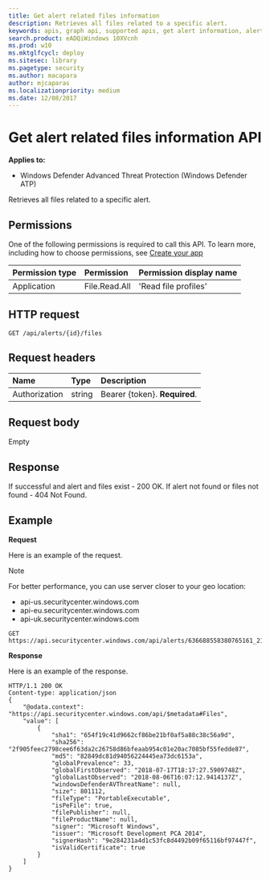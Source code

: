 ```yaml
---
title: Get alert related files information 
description: Retrieves all files related to a specific alert.
keywords: apis, graph api, supported apis, get alert information, alert information, related files
search.product: eADQiWindows 10XVcnh
ms.prod: w10
ms.mktglfcycl: deploy
ms.sitesec: library
ms.pagetype: security
ms.author: macapara
author: mjcaparas
ms.localizationpriority: medium
ms.date: 12/08/2017
---
```


# Get alert related files information API

**Applies to:**

- Windows Defender Advanced Threat Protection (Windows Defender ATP)


Retrieves all files related to a specific alert.

## Permissions
One of the following permissions is required to call this API. To learn more, including how to choose permissions, see [Create your app](exposed-apis-windows-defender-advanced-threat-protection-new.md#create-an-app)

Permission type |	Permission	|	Permission display name
:---|:---|:---
Application |	File.Read.All |	'Read file profiles'

## HTTP request
```
GET /api/alerts/{id}/files
```

## Request headers

Name | Type | Description
:---|:---|:---
Authorization | string | Bearer {token}. **Required**.


## Request body
Empty

## Response
If successful and alert and files exist - 200 OK.
If alert not found or files not found - 404 Not Found.


## Example

**Request**

Here is an example of the request.

>[!NOTE]
>For better performance, you can use server closer to your geo location:
> - api-us.securitycenter.windows.com
> - api-eu.securitycenter.windows.com
> - api-uk.securitycenter.windows.com

```
GET https://api.securitycenter.windows.com/api/alerts/636688558380765161_2136280442/files
```

**Response**

Here is an example of the response.


```
HTTP/1.1 200 OK
Content-type: application/json
{
    "@odata.context": "https://api.securitycenter.windows.com/api/$metadata#Files",
    "value": [
        {
            "sha1": "654f19c41d9662cf86be21bf0af5a88c38c56a9d",
            "sha256": "2f905feec2798cee6f63da2c26758d86bfeaab954c01e20ac7085bf55fedde87",
            "md5": "82849dc81d94056224445ea73dc6153a",
            "globalPrevalence": 33,
            "globalFirstObserved": "2018-07-17T18:17:27.5909748Z",
            "globalLastObserved": "2018-08-06T16:07:12.9414137Z",
            "windowsDefenderAVThreatName": null,
            "size": 801112,
            "fileType": "PortableExecutable",
            "isPeFile": true,
            "filePublisher": null,
            "fileProductName": null,
            "signer": "Microsoft Windows",
            "issuer": "Microsoft Development PCA 2014",
            "signerHash": "9e284231a4d1c53fc8d4492b09f65116bf97447f",
            "isValidCertificate": true
        }
    ]
}
```
